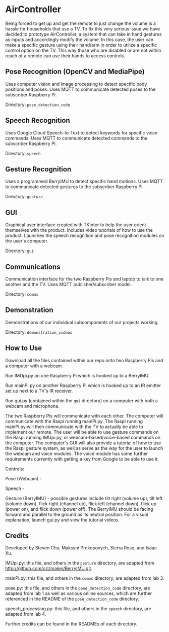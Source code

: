 # AirController

Being forced to get up and get the remote to just change the volume is a hassle for households that use a TV. To fix this very serious issue we have decided to prototype AirController, a system that can take in hand gestures as inputs and accordingly modify the volume. In this case, the user can make a specific gesture using their hand/arm in order to utilize a specific control option on the TV. This way those who are disabled or are not within reach of a remote can use their hands to access controls.

## Pose Recognition (OpenCV and MediaPipe)
Uses computer vision and image processing to detect specific body positions and poses. Uses MQTT to communicate detected poses to the subscriber Raspberry Pi.

Directory: `pose_detection_code`

## Speech Recognition
Uses Google Cloud Speech-to-Text to detect keywords for specific voice commands.  Uses MQTT to communicate detected commands to the subscriber Raspberry Pi.

Directory: `speech`

## Gesture Recognition
Uses a programmed BerryIMU to detect specific hand motions. Uses MQTT to communicate detected gestures to the subscriber Raspberry Pi.

Directory: `gesture`

## GUI
Graphical user interface created with TKinter to help the user orient themselves with the product. Includes video tutorials of how to use the product. Launches the speech recognition and pose recognition modules on the user's computer.

Directory: `gui`

## Communications
Communication interface for the two Raspberry Pis and laptop to talk to one another and the TV. Uses MQTT publisher/subscriber model.

Directory: `comms`

## Demonstration
Demonstrations of our individual subcomponents of our projects working.

Directory: `demonstration_videos`

## How to Use
Download all the files contained within our repo onto two Raspberry Pis and a computer with a webcam. 

Run IMUpi.py on one Raspberry Pi which is hooked up to a BerryIMU.

Run mainPi.py on another Raspberry Pi which is hooked up to an IR emitter set up next to a TV's IR receiver. 

Run gui.py (contained within the `gui` directory) on a computer with both a webcam and microphone. 

The two Raspberry Pis will communicate with each other. The computer will communicate with the Raspi running mainPi.py. The Raspi running mainPi.py will then communicate with the TV to actually be able to implement our remote. The user will be able to use gesture commands on the Raspi running IMUpi.py, or webcam-based/voice-based commands on the computer. The computer's GUI will also provide a tutorial of how to use the Raspi gesture system, as well as serve as the way for the user to launch the webcam and voice modules. The voice module has some further requirements currently with getting a key from Google to be able to use it.

Controls:

Pose (Webcam) - 

Speech - 

Gesture (BerryIMU) - possible gestures include tilt right (volume up), tilt left (volume down), flick right (channel up), flick left (channel down), flick up (power on), and flick down (power off). The BerryIMU should be facing forward and parallel to the ground as its neutral position. For a visual explanation, launch gui.py and view the tutorial videos.

## Credits

Developed by Steven Chu, Maksym Prokopovych, Sierra Rose, and Isaac Xu.

IMUpi.py: this file, and others in the `gesture` directory, are adapted from http://github.com/ozzmaker/BerryIMU.git. 

mainPi.py: this file, and others in the `comms` directory, are adapted from lab 3.

pose.py: this file, and others in the `pose_detection_code` directory, are adapted from lab 1 as well as various online sources, which are further referenced in the README of the `pose_detection_code` directory. 

speech_processing.py: this file, and others in the `speech` directory, are adapted from lab 4.

Further credits can be found in the READMEs of each directory.

